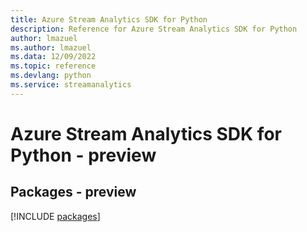 ```yaml
---
title: Azure Stream Analytics SDK for Python
description: Reference for Azure Stream Analytics SDK for Python
author: lmazuel
ms.author: lmazuel
ms.data: 12/09/2022
ms.topic: reference
ms.devlang: python
ms.service: streamanalytics
---
```

# Azure Stream Analytics SDK for Python - preview
## Packages - preview
[!INCLUDE [packages](stream-analytics-index.md)]